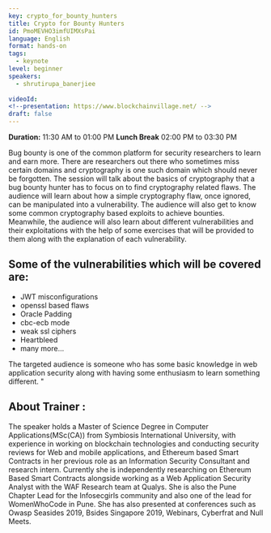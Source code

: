 ```yaml
---
key: crypto_for_bounty_hunters
title: Crypto for Bounty Hunters
id: PmoMEVHO3imfUIMXsPai
language: English
format: hands-on
tags:
  - keynote
level: beginner
speakers:
  - shrutirupa_banerjiee
  
videoId: 
<!--presentation: https://www.blockchainvillage.net/ -->
draft: false
---
```

<b>Duration:</b> 11:30 AM to 01:00 PM
				 <b>Lunch Break</b>
				 02:00 PM to 03:30 PM

Bug bounty is one of the common platform for security researchers to learn and earn more. There are researchers out there who sometimes miss certain domains and cryptography is one such domain which should never be forgotten. The session will talk about the basics of cryptography that a bug bounty hunter has to focus on to find cryptography related flaws. The audience will learn about how a simple cryptography flaw, once ignored, can be manipulated into a vulnerability. The audience will also get to know some common cryptography based exploits to achieve bounties.  Meanwhile, the audience will also learn about different vulnerabilities and their exploitations with the help of some exercises that will be provided to them along with the explanation of each vulnerability.

<h2>Some of the vulnerabilities which will be covered are:</h2>
<ul>
<li>JWT misconfigurations</li>
<li>openssl based flaws</li>
<li>Oracle Padding</li>
<li>cbc-ecb mode </li>
<li>weak ssl ciphers</li>
<li>Heartbleed</li>
<li>many more...</li>
</ul>
The targeted audience is someone who has some basic knowledge in web application security along with having some enthusiasm to learn something different. "


<h2>About Trainer :</h2>

The speaker holds a Master of Science Degree in Computer Applications(MSc(CA)) from Symbiosis International University, with experience in working on blockchain technologies and conducting security reviews for Web and mobile applications, and Ethereum based Smart Contracts in her previous role as an Information Security Consultant and research intern. Currently she is independently researching on Ethereum Based Smart Contracts alongside working as a Web Application Security Analyst with the WAF Research team at Qualys. She is also the Pune Chapter Lead for the Infosecgirls community and also one of the lead for WomenWhoCode in Pune. She has also presented at conferences such as Owasp Seasides 2019, Bsides Singapore 2019, Webinars, Cyberfrat and Null Meets.
<!--
<a align="center" class="btn primary" target="_blank" rel="noopener" href="https://docs.google.com/forms/d/1djD0QzFLYZa52tztDNcYr0b-bg2QNz81YKQznh5ZRtQ/">Register</a>
-->